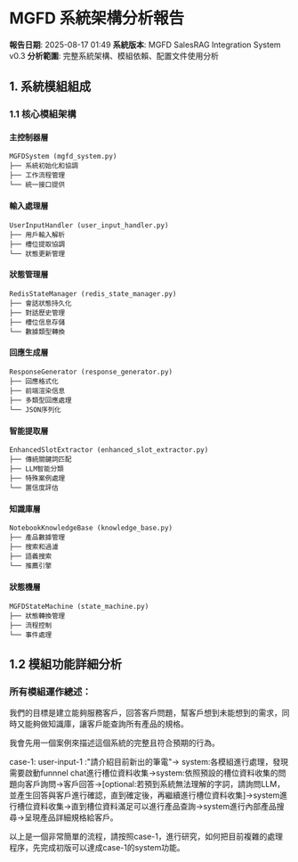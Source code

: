 # MGFD 系統架構分析報告

**報告日期**: 2025-08-17 01:49
**系統版本**: MGFD SalesRAG Integration System v0.3
**分析範圍**: 完整系統架構、模組依賴、配置文件使用分析

## 1. 系統模組組成

### 1.1 核心模組架構

#### **主控制器層**

```
MGFDSystem (mgfd_system.py)
├── 系統初始化和協調
├── 工作流程管理
└── 統一接口提供
```

#### **輸入處理層**

```
UserInputHandler (user_input_handler.py)
├── 用戶輸入解析
├── 槽位提取協調
└── 狀態更新管理
```

#### **狀態管理層**

```
RedisStateManager (redis_state_manager.py)
├── 會話狀態持久化
├── 對話歷史管理
├── 槽位信息存儲
└── 數據類型轉換
```

#### **回應生成層**

```
ResponseGenerator (response_generator.py)
├── 回應格式化
├── 前端渲染信息
├── 多類型回應處理
└── JSON序列化
```

#### **智能提取層**

```
EnhancedSlotExtractor (enhanced_slot_extractor.py)
├── 傳統關鍵詞匹配
├── LLM智能分類
├── 特殊案例處理
└── 置信度評估
```

#### **知識庫層**

```
NotebookKnowledgeBase (knowledge_base.py)
├── 產品數據管理
├── 搜索和過濾
├── 語義搜索
└── 推薦引擎
```

#### **狀態機層**

```
MGFDStateMachine (state_machine.py)
├── 狀態轉換管理
├── 流程控制
└── 事件處理
```

## 1.2 模組功能詳細分析

### 所有模組運作總述：

我們的目標是建立能夠服務客戶，回答客戶問題，幫客戶想到未能想到的需求，同時又能夠做知識庫，讓客戶能查詢所有產品的規格。

我會先用一個案例來描述這個系統的完整且符合預期的行為。

case-1:
user-input-1 :"請介紹目前新出的筆電"-> system:各模組進行處理，發現需要啟動funnnel chat進行槽位資料收集->system:依照預設的槽位資料收集的問題向客戶詢問->客戶回答->[optional:若預到系統無法理解的字詞，請詢問LLM，並產生回答與客戶進行確認，直到確定後，再繼續進行槽位資料收集]->system進行槽位資料收集->直到槽位資料滿足可以進行產品查詢->system進行內部產品搜尋->呈現產品詳細規格給客戶。

以上是一個非常簡單的流程，請按照case-1，進行研究，如何把目前複雜的處理程序，先完成初版可以達成case-1的system功能。
